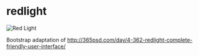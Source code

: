 redlight
========
![Red Light](http://365psd.com/wp-content/uploads/2014/08/REDlight_Complete_UI_KIT.jpg)

Bootstrap adaptation of http://365psd.com/day/4-362-redlight-complete-friendly-user-interface/

